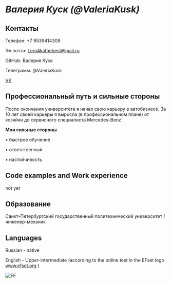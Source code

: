 # *Валерия Куск (@ValeriaKusk)*
## Контакты

Телефон: +7 9539414309

Эл.почта: Lero4kathebest@mail.ru

GitHub: Валерия Куск

Телеграмм: @ValeriaKusk

[VK](vk.com/velarie)

## Профессиональный путь и сильные стороны
После окончания университета я начал свою карьеру в автобизнесе. 
За 10 лет своей карьеры я выросла (в профессиональном плане) от хозяйки до сервисного специалиста Mercedes-Benz 

**Мои сильные стороны**

• быстрое обучение

• ответственный

• настойчивость

## Code examples and Work experience

not yet

## Образование

Санкт-Петербургский государственный политехнический университет / инженер-механик

## Languages

Russian - native

English - Upper-intermediate (according to the online test in the EFset logo www.efset.org )

![EF](https://user-images.githubusercontent.com/106627549/172049147-f4c59195-026d-43eb-83f8-3c5282a576d1.png)




